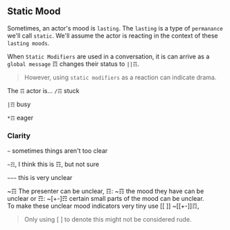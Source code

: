 ## Static Mood
Sometimes, an actor's mood is `lasting`.  The `lasting` is a type of `permanance` we'll call `static`.  We'll assume the actor is reacting in the context of these `lasting moods`.

When `Static Modifiers` are used in a conversation, it is can arrive as a `global message` ☶ changes their status to `||☶`.

> However, using `static modifiers` as a reaction can indicate drama.

The `☶` actor is...
`/☶` stuck

`|☶` busy

`*☶` eager

### Clarity
`~` sometimes things aren't too clear

`~☶`, I think this is ☶, but not sure

`~~~` this is very unclear

~☶ The presenter can be unclear, 
☶: ~☶ the mood they have can be unclear or 
☶: ~[+-]☶ certain small parts of the mood can be unclear.  
To make these unclear mood indicators very tiny use [[ ]] ~[[+-]]☶, 

> Only using [ ] to denote this might not be considered rude.